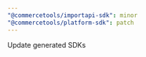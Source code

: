 ```yaml
---
"@commercetools/importapi-sdk": minor
"@commercetools/platform-sdk": patch
---
```


Update generated SDKs
